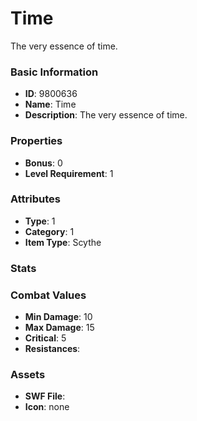 # Time

The very essence of time.

### Basic Information

- **ID**: 9800636
- **Name**: Time
- **Description**: The very essence of time.

### Properties

- **Bonus**: 0
- **Level Requirement**: 1

### Attributes

- **Type**: 1         
- **Category**: 1
- **Item Type**: Scythe

### Stats


### Combat Values

- **Min Damage**: 10
- **Max Damage**: 15
- **Critical**: 5
- **Resistances**: 

### Assets

- **SWF File**: 
- **Icon**: none

